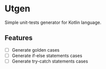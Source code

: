 # Utgen
Simple unit-tests generator for Kotlin language.

## Features
- [ ] Generate golden cases
- [ ] Generate if-else statements cases
- [ ] Generate try-catch statements cases
